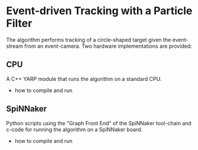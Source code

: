 # Event-driven Tracking with a Particle Filter

The algorithm performs tracking of a circle-shaped target given the event-stream from an event-camera. Two hardware implementations are provided:

## CPU

A C++ YARP module that runs the algorithm on a standard CPU.

- how to compile and run

## SpiNNaker

Python scripts using the "Graph Front End" of the SpiNNaker tool-chain and c-code for running the algorithm on a SpiNNaker board.

- how to compile and run


